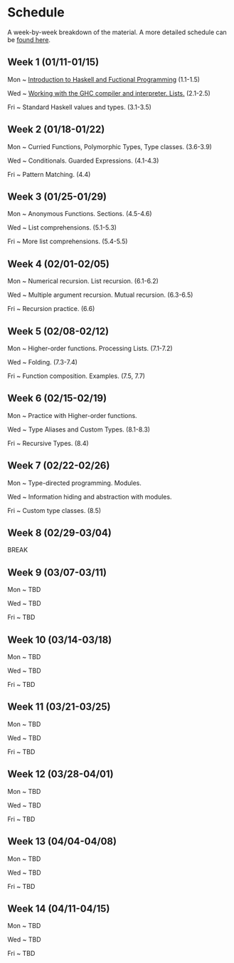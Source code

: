 # Schedule

A week-by-week breakdown of the material. A more detailed schedule can be [found here](detailedSchedule.md).

## Week  1 (01/11-01/15)

Mon
  ~ [Introduction to Haskell and Fuctional Programming](notes/intro.md) (1.1-1.5)

Wed
  ~ [Working with the GHC compiler and interpreter. Lists.](notes/lists.md) (2.1-2.5)

Fri
  ~ Standard Haskell values and types. (3.1-3.5)

## Week  2 (01/18-01/22)

Mon
  ~ Curried Functions, Polymorphic Types, Type classes. (3.6-3.9)

Wed
  ~ Conditionals. Guarded Expressions. (4.1-4.3)

Fri
  ~ Pattern Matching. (4.4)

## Week  3 (01/25-01/29)

Mon
  ~ Anonymous Functions. Sections. (4.5-4.6)

Wed
  ~ List comprehensions. (5.1-5.3)

Fri
  ~ More list comprehensions. (5.4-5.5)

## Week  4 (02/01-02/05)

Mon
  ~ Numerical recursion. List recursion. (6.1-6.2)

Wed
  ~ Multiple argument recursion. Mutual recursion. (6.3-6.5)

Fri
  ~ Recursion practice. (6.6)

## Week  5 (02/08-02/12)

Mon
  ~ Higher-order functions. Processing Lists. (7.1-7.2)

Wed
  ~ Folding. (7.3-7.4)

Fri
  ~ Function composition. Examples. (7.5, 7.7)


## Week  6 (02/15-02/19)

Mon
  ~ Practice with Higher-order functions.

Wed
  ~ Type Aliases and Custom Types. (8.1-8.3)

Fri
  ~ Recursive Types. (8.4)

## Week  7 (02/22-02/26)

Mon
  ~ Type-directed programming. Modules.

Wed
  ~ Information hiding and abstraction with modules.

Fri
  ~ Custom type classes. (8.5)

## Week  8 (02/29-03/04)

BREAK

## Week  9 (03/07-03/11)

Mon
  ~ TBD

Wed
  ~ TBD

Fri
  ~ TBD

## Week 10 (03/14-03/18)

Mon
  ~ TBD

Wed
  ~ TBD

Fri
  ~ TBD

## Week 11 (03/21-03/25)

Mon
  ~ TBD

Wed
  ~ TBD

Fri
  ~ TBD

## Week 12 (03/28-04/01)

Mon
  ~ TBD

Wed
  ~ TBD

Fri
  ~ TBD

## Week 13 (04/04-04/08)

Mon
  ~ TBD

Wed
  ~ TBD

Fri
  ~ TBD


## Week 14 (04/11-04/15)

Mon
  ~ TBD

Wed
  ~ TBD

Fri
  ~ TBD
